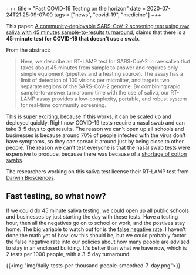 +++
title = "Fast COVID-19 Testing on the horizon"
date = 2020-07-24T21:25:09-07:00
tags = ["news", "covid-19", "medicine"]
+++

This paper: [A community-deployable SARS-CoV-2 screening test using raw saliva with 45 minutes sample-to-results turnaround](https://www.medrxiv.org/content/10.1101/2020.07.16.20150250v1), claims that there is a **45-minute test for COVID-19 that doesn't use a swab**.

From the abstract:

> Here, we describe an RT-LAMP test for SARS-CoV-2 in raw saliva that takes about 45 minutes from sample to answer and requires only simple equipment (pipettes and a heating source). The assay has a limit of detection of 100 virions per microliter, and targets two separate regions of the SARS-CoV-2 genome. By combining rapid sample-to-answer turnaround time with the use of saliva, our RT-LAMP assay provides a low-complexity, portable, and robust system for real-time community screening.

This is super exciting, because if this works, it can be scaled up and deployed quickly. Right now COVID-19 tests require a nasal swab and can take 3-5 days to get results. The reason we can't open up all schools and businesses is because around 70% of people infected with the virus don't have symptoms, so they can spread it around just by being close to other people. The reason we can't test everyone is that the nasal swab tests were expensive to produce, because there was because of a [shortage of cotton swabs](https://www.npr.org/2020/05/12/853930147/despite-early-warnings-u-s-took-months-to-expand-swab-production-for-covid-19-te).

<style>
a[href*='darwin.bio']::after { background-image: url("https://i0.wp.com/darwin.bio/wp-content/uploads/2020/04/cropped-favicon.png?fit=16%2C16&ssl=1") }
</style>
The researchers working on this saliva test license their RT-LAMP test from [Darwin Biosciences](https://darwin.bio).

## Fast testing, so what now?
If we could do 45 minute saliva testing, we could open up all public schools and businesses by just starting the day with these tests. Have a testing hour, then all the negatives go on to school or work, and the postives stay home. The big variable to watch out for is the [false negative rate](https://en.wikipedia.org/wiki/False_positives_and_false_negatives). I haven't done the math yet of how low this should be, but we could probably factor the false negative rate into our policies about how many people are advised to stay in an enclosed building. It's better than what we have now, which is 2 tests per 1000 people, with a 3-5 day turnaround:

{{<img "img/daily-tests-per-thousand-people-smoothed-7-day.png">}}


